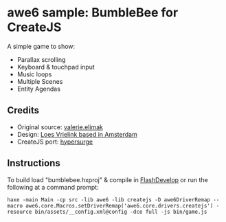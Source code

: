 # awe6 sample: BumbleBee for CreateJS #

A simple game to show:
	
* Parallax scrolling
* Keyboard & touchpad input
* Music loops
* Multiple Scenes
* Entity Agendas

## Credits ##

* Original source: [valerie.elimak](http://workshops.elimak.com/awe6june12/bumblebee/)
* Design: [Loes Vrielink based in Amsterdam](http://herculoes.com/)
* CreateJS port: [hypersurge](http://hypersurge.com)

## Instructions ##

To build load "bumblebee.hxproj" & compile in [FlashDevelop](http://flashdevelop.org) or run the following at a command prompt:

```
haxe -main Main -cp src -lib awe6 -lib createjs -D awe6DriverRemap --macro awe6.core.Macros.setDriverRemap('awe6.core.drivers.createjs') -resource bin/assets/__config.xml@config -dce full -js bin/game.js
```
